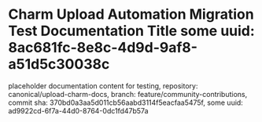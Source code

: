 # Charm Upload Automation Migration Test Documentation Title some uuid: 8ac681fc-8e8c-4d9d-9af8-a51d5c30038c
 placeholder documentation content for testing,  repository: canonical/upload-charm-docs,  branch: feature/community-contributions,  commit sha: 370bd0a3aa5d011cb56aabd3114f5eacfaa5475f,  some uuid: ad9922cd-6f7a-44d0-8764-0dc1fd47b57a